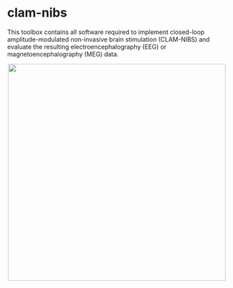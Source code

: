 # clam-nibs
This toolbox contains all software required to implement closed-loop amplitude-modulated non-invasive brain stimulation (CLAM-NIBS) and evaluate the resulting electroencephalography (EEG) or magnetoencephalography (MEG) data.
<p align="center"><img src="https://github.com/davidhaslacher/clam-nibs/assets/17557712/60749a65-d612-4da5-98c9-3ed09881578b" width="500"></p>
